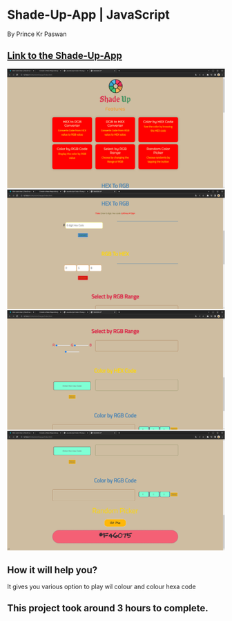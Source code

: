 # Shade-Up-App | JavaScript

By Prince Kr Paswan

## [Link to the Shade-Up-App](https://shade-up-prince.netlify.app/)


![Completed Website](./s1.png)
![](./s2.png)
![](./s3.png)
![](./s4.png)




## How it will help you?

It gives you various option to play 
wil colour and colour hexa code 

## This project took around 3 hours to complete.
